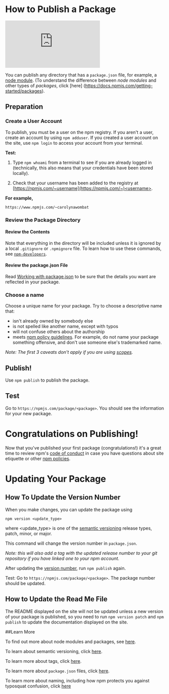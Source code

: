 <!--
title: 12 - How to publish a package
featured: true
-->

# How to Publish a Package

<iframe src="https://www.youtube.com/embed/BkotrAFtBM0" frameborder="0" allowfullscreen></iframe>

You can publish any directory that has a `package.json` file, for example, a [node module](/getting-started/creating-node-modules). (To understand the difference between *node modules* and other types of *packages*, click [here]
(https://docs.npmjs.com/getting-started/packages).

## Preparation

### Create a User Account

To publish, you must be a user on the npm registry. If you aren't a user, create an account by using  `npm adduser`. If you created a user account on the site, use `npm login` to access your account from your terminal. 

**Test:**
 
1. Type `npm whoami` from a terminal to see if you are already logged in (technically, this also means that your credentials have been stored locally). 

2. Check that your username has been added to the registry at [https://npmjs.com/~username](https://npmjs.com/~)<username>.

**For example,** 

`https://www.npmjs.com/~carolynawombat`

### Review the Package Directory 

#### Review the Contents

Note that everything in the directory will be included unless it is ignored by a local `.gitignore` or `.npmignore` file. To learn how to use these commands, see [`npm-developers`](/misc/developers).

#### Review the package.json File

Read [Working with package.json](https://docs.npmjs.com/getting-started/using-a-package.json) to be sure that the details you want are reflected in your package.

### Choose a name

Choose a unique name for your package. Try to choose a descriptive name that:

*  isn't already owned by somebody else
*  is not spelled like another name, except with typos
*  will not confuse others about the authorship
*  meets [npm policy guidelines](https://https://www.npmjs.com/policies). For example, do not name your package something offensive, and don't use someone else's trademarked name. 

*Note: The first 3 caveats don't apply if you are using [scopes](https://docs.npmjs.com/cli/version).*

## Publish! 

Use `npm publish` to publish the package.

## Test  

 Go to `https://npmjs.com/package/<package>`. You should see the information for your new package.

# Congratulations on Publishing! 

Now that you've published your first package (congratulations!) it's a great time to review npm's [code of conduct](https://www.npmjs.com/policies/conduct) in case you have questions about site etiquette or other [npm policies](https://www.npmjs.com/policies). 

# Updating Your Package

## How To Update the Version Number 

When you make changes, you can update the package using 

`npm version <update_type>`

where <update_type> is one of the [semantic versioning](https://docs.npmjs.com/getting-started/semantic-versioning) release types, patch, minor, or major. 

This command will change the version number in `package.json`. 

*Note: this will also add a tag with the updated release number to your git repository if you have linked one to your npm account.*

After updating the [version number](https://docs.npmjs.com/cli/version), run `npm publish` again.

Test: Go to `https://npmjs.com/package/<package>`. The package number should be updated.

## How to Update the Read Me File 

The README displayed on the site will not be updated unless a new version of your package is published, so you need to run `npm version patch` and `npm publish` to update the documentation displayed on the site. 

##Learn More

To find out more about node modules and packages, see [here](https://docs.npmjs.com/getting-started/packages).

To learn about semantic versioning, click [here](https://docs.npmjs.com/getting-started/semantic-versioning). 

To learn more about tags, click [here](https://docs.npmjs.com/getting-started/using-tags).

To learn more about `package.json` files, click [here](https://docs.npmjs.com/getting-started/using-a-package.json). 

To learn more about naming, including how npm protects you against typosquat confusion, click [here](https://gist.github.com/ashleygwilliams/e466c1e9fd3be42545da511239edd554)